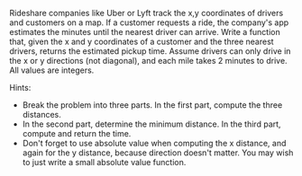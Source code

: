 Rideshare companies like Uber or Lyft track the x,y coordinates of drivers and customers on a map. If a customer requests a ride, the company's app estimates the minutes until the nearest driver can arrive. Write a function that, given the x and y coordinates of a customer and the three nearest drivers, returns the estimated pickup time. Assume drivers can only drive in the x or y directions (not diagonal), and each mile takes 2 minutes to drive. All values are integers.

Hints:
* Break the problem into three parts. In the first part, compute the three distances.
* In the second part, determine the minimum distance. In the third part, compute and return the time.
* Don't forget to use absolute value when computing the x distance, and again for the y distance, because direction doesn't matter. You may wish to just write a small absolute value function.